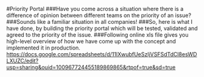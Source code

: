 #Priority Portal
###Have you come across a situation where there is a difference of opinion between different teams on the priority of an issue?
###Sounds like a familiar situation in all companies!
###So, here is what I have done, by building the priority portal which will be tested, validated and agreed to the priority of the issue.
###Following online xls file gives you high-level overview of how we have come up with the concept and implemented it in production. 
https://docs.google.com/spreadsheets/d/11lXwubfUeSzljVSFSdTdCl8esWDLXUZC/edit?usp=sharing&ouid=100967724455189869865&rtpof=true&sd=true
